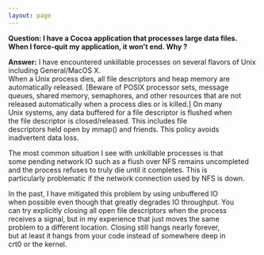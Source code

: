```yaml
---
layout: page
---
```


**Question: I have a Cocoa application that processes large data files.  When I force-quit my application, it won't end.  Why ?**

**Answer:**
I have encountered unkillable processes on several flavors of Unix including General/MacOS X.  
When a Unix process dies, all file descriptors and heap memory are  
automatically released.  [Beware of POSIX processor sets, message  
queues, shared memory, semaphores, and other resources that are not  
released automatically when a process dies or is killed.]  On many  
Unix systems, any data buffered for a file descriptor is flushed when  
the file descriptor is closed/released.  This includes file  
descriptors held open by mmap() and friends.  This policy avoids  
inadvertent data loss.

The most common situation I see with unkillable processes is that  
some pending network IO such as a flush over NFS remains uncompleted  
and the process refuses to truly die until it completes. This is  
particularly problematic if the network connection used by NFS is down.

In the past, I have mitigated this problem by using unbuffered IO  
when possible even though that greatly degrades IO throughput. You  
can try explicitly closing all open file descriptors when the process  
receives a signal, but in my experience that just moves the same  
problem to a different location.  Closing still hangs nearly forever,  
but at least it hangs from your code instead of somewhere deep in  
crt0 or the kernel.